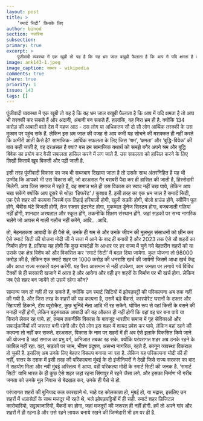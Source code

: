 ```yaml
---
layout: post
title: >
    ‘स्मार्ट सिटी’ किसके लिए
author: binod
section: नजरिया
subsection:
primary: true
excerpt: >
    पूंजीवादी व्यवस्था में एक खूबी तो यह है कि यह भ्रम जाल बखूबी फैलाता है कि आप में यदि क्षमता है तो आप भी तरक्की कर सकते हैं और अदानी, अंबानी बन सकते हैं. हालांकि, यह निरा भ्रम ही है.
image: ank143-1.jpeg
image_caption: साभार - wikipedia
comments: true
share: true
priority: 1
issue: 143
tags: []
---
```


पूंजीवादी व्यवस्था में एक खूबी तो यह है कि यह भ्रम जाल बखूबी फैलाता है कि आप में यदि क्षमता है तो आप भी तरक्की कर सकते हैं और अदानी, अंबानी बन सकते हैं. हालांकि, यह निरा भ्रम ही है. क्योंकि 134 करोड़ की आबादी वाले देश में महज आठ - दस लोग या अधिकतम सौ दो सौ लोग आर्थिक तरक्की के उस मुकाम पर पहुंच सके हैं. लेकिन इस भ्रम जाल की वजह से आप कभी यह सोचने की मशक्कत ही नहीं करते कि अमीरी आती कैसे है? सामाजिक- आर्थिक सफलता के लिए जिस ‘श्रम’, ‘क्षमता’ और ‘बुद्धि-विवेक’ की बात कही जाती है, वह दरअसल है क्या? बस हम सामाजिक यथार्थ को समझे बगैर अपने श्रम और बुद्धि विवेक का प्रयोग कर वैसी सफलता हासिल करने में लग जाते हैं. उस सफलता को हासिल करने के लिए लिखी किताबें खूब बिकती और पढ़ी जाती है.

इसी तरह पूंजीवादी विकास का जब भी सब्जबाग दिखाया जाता है तो उसके साथ अंतरनिहित है यह भी उम्मीद कि आपको भी उस विकास की, जो दरअसल गैर बराबरी पैदा कर ही हासिल की जाती है, हिस्सेदारी मिलेगी. आप जिस समाज में रहते हैं, वह समाज भले ही उस विकास का स्वाद नहीं चख पाये, लेकिन आप चख सकेंगे क्योंकि आप दूसरे से थोड़ा ‘डिफरेंट’ / कुशाग्र हैं. इसी तरह का एक भ्रम जाल है समार्ट सिटी, एक ऐसे शहर की कल्पना जिसमें एक तिहाई हरियाली होगी, खुली सड़कें होगी, पोलो ग्राउंड होंगे, स्वीमिंग पुल होंगे, चैबीस घंटे बिजली होगी, तेज रफ्तार इंटरनेट होगा, मुकम्मल ड्रेनेज सिस्टम होगा, बजबजाती गलियां नहीं होंगी, शानदार अस्पताल और स्कूल होंगे, तकनीकि शिक्षण संस्थान होंगे. जहां सड़कों पर सभ्य नागरिक चलेंगे जो आपस में गाली गलौच नहीं करेंगे, आदि.. .आदि.

तो, मेहनतकश आबादी के ही पैसे से, उनके ही श्रम से और उनके जीवन की मूलभूत संसाधनों को छीन कर ऐसे स्मार्ट सिटी की योजना मोदी जी ने सत्ता में आने के बाद ही बनायी है और 2023 तक ऐसे सौ शहरों का निर्माण होना है. प्रक्रिया यह होगी कि कुछ मापदंडों के आधार पर हर राज्य में चुने गये बेहतरीन शहरों को या उसके एक क्षेत्र विशेष को और विकसित कर ‘स्मार्ट सिटी’ में बदल दिया जायेगा. कुल योजना तो 98000 करोड़ की है, लेकिन एक स्मार्ट शहर पर 1000 करोड़ की धनराशि खर्च की जायेगी जिसमें आधा खर्च केंद्र और आधा राज्य सरकारें वहन करेंगी. यह पैसा आसमान से नहीं टपकेगा, आम जनता पर लगाये गये विविध टैक्सों से ही सरकारी खजाने में आता है और आयेगा और वही इन शहरों के निर्माण पर भी खर्च होगा. लेकिन जब ऐसे शहर बन जायेंगे तो उसमें रहेगा कौन?

सामान्य जन तो नहीं ही रह सकते हैं, क्योंकि उन स्मार्ट सिटियों में झोपड़पट्टी की परिकल्पना अब तक नहीं की गयी है. और जिस तरह के शहरों की यह कल्पना है, उसमें बड़े बैंकर्स, कारपोरेट घरानों के दफ्तर और रिहायशी ठिकाने, टाॅप ब्यूरोक्रैट, कुछ चुनिंदे नेता आदि भी रह सकेंगे. घोषित रूप से वहां किसी के बसने की मनाही नहीं होगी, लेकिन बहुसंख्यक आबादी की यह औकात ही नहीं होगी कि वहां वह घर बना पाये या किराये लेकर रह पाये. हां, तमाम तकनीकि विकास के बावजूद भारतीय समाज में गृह सेविकाओं और सफाईकर्मियों की जरूरत बनी रहेगी और ऐसे लोग इस शहर में शायद प्रवेश कर पाये, लेकिन वहां रहने की कल्पना तो नहीं कर सकते.
दरअसल, विकास के नाम पर शहरों में ही अब ऐसे इलाके विकसित किये जाने की योजना है जहां समाज का प्रभु वर्ग, अभिजात तबका रह सके. क्योंकि परंपरागत शहर अब उनके रहने के काबिल नहीं रहा. वहां, सड़कों पर जाम, भीषण प्रदूषण, असभ्य नागरिक, रहते हैं. कानून व्यवस्था विकराल हो चुकी है. इसलिए अब उनके लिए बेहतर विकल्प बनाया जा रहा है. लेकिन यह परिकल्पना मोदी की ही नहीं, सत्तर के दशक में इसी तरह की परिकल्पना मुंबई के दो इंजीनियरों ने देखी जिसे राज्य सरकार का बाद में सहयोग मिला और नवी मुंबई अस्तित्व में आया. वही परिकल्पा मोदी के स्मार्ट सिटी की जनक है. ‘समार्ट सिटी’ यानि भारत के ही कुछ ऐसे शहर जहां रहना सिंगापुर में रहने जैसा लगे. और इसका निर्माण भी गरीब जनता को उनके मूल निवास से बेदखल कर, उनके ही पैसे से हो.

परंपरागत शहरों की बुनियाद कल कारखाने थे. चाहे वह कोलकाता हो, मुंबई हो, या मद्रास, इसलिए उन शहरों में धन्नासेठों के साथ मजदूर भी रहते थे, भले झोपड़पट्टियों में ही सही. स्मार्ट शहर डिजिटल कारोबारियो, सट्टाबाजारियों, बैंकरों का होगा, जहां मजदूरों की जरूरत ही नहीं होगी. हमें तो अपने गांव और शहरों में ही रहना है और उसे रहने लायक बनाये रखने की जिम्मेदारी भी हम पर ही है.

